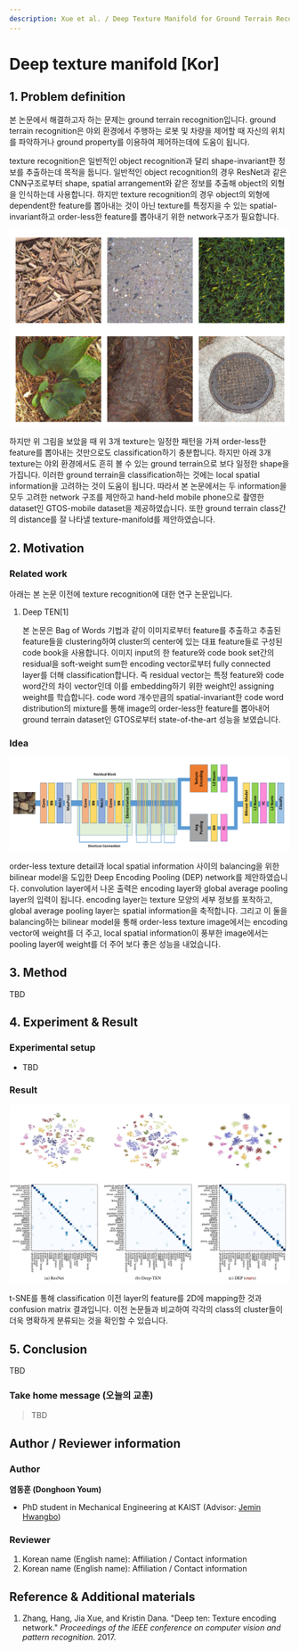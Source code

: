 ```yaml
---
description: Xue et al. / Deep Texture Manifold for Ground Terrain Recognition / Venue
---
```


# Deep texture manifold \[Kor\]

##  1. Problem definition

본 논문에서 해결하고자 하는 문제는 ground terrain recognition입니다. ground terrain recognition은 야외 환경에서 주행하는 로봇 및 차량을 제어할 때 자신의 위치를 파악하거나 ground property를 이용하여 제어하는데에 도움이 됩니다. 

texture recognition은 일반적인 object recognition과 달리 shape-invariant한 정보를 추출하는데 목적을 둡니다. 일반적인 object recognition의 경우 ResNet과 같은 CNN구조로부터 shape, spatial arrangement와 같은 정보를 추출해 object의 외형을 인식하는데 사용합니다. 하지만 texture recognition의 경우 object의 외형에 dependent한 feature를 뽑아내는 것이 아닌 texture를 특정지을 수 있는 spatial-invariant하고 order-less한 feature를 뽑아내기 위한 network구조가 필요합니다.

![compare texture fig](../../.gitbook/assets/2022spring/55/local_texture_fig.png)

하지만 위 그림을 보았을 때 위 3개 texture는 일정한 패턴을 가져 order-less한 feature를 뽑아내는 것만으로도 classification하기 충분합니다. 하지만 아래 3개 texture는 야외 환경에서도 흔히 볼 수 있는 ground terrain으로 보다 일정한 shape을 가집니다. 이러한 ground terrain을 classification하는 것에는 local spatial information을 고려하는 것이 도움이 됩니다. 따라서 본 논문에서는 두 information을 모두 고려한 network 구조를 제안하고 hand-held mobile phone으로 촬영한 dataset인 GTOS-mobile dataset을 제공하였습니다. 또한 ground terrain class간의 distance를 잘 나타낼 texture-manifold를 제안하였습니다.

## 2. Motivation

### Related work

아래는 본 논문 이전에 texture recognition에 대한 연구 논문입니다.

1. Deep TEN[1]

   본 논문은 Bag of Words 기법과 같이 이미지로부터 feature를 추출하고 추출된 feature들을 clustering하여 cluster의 center에 있는 대표 feature들로 구성된 code book을 사용합니다. 이미지 input의 한 feature와 code book set간의 residual을 soft-weight sum한 encoding vector로부터 fully connected layer를 더해 classification합니다. 즉 residual vector는 특정 feature와 code word간의 차이 vector인데 이를 embedding하기 위한 weight인 assigning weight를 학습합니다. code word 개수만큼의 spatial-invariant한 code word distribution의 mixture를 통해 image의 order-less한 feature를 뽑아내어 ground terrain dataset인 GTOS로부터 state-of-the-art 성능을 보였습니다.

### Idea

![network figure](../../.gitbook/assets/2022spring/55/net_fig.png)

order-less texture detail과 local spatial information 사이의 balancing을 위한 bilinear model을 도입한 Deep Encoding Pooling (DEP) network를 제안하였습니다. convolution layer에서 나온 출력은 encoding layer와 global average pooling layer의 입력이 됩니다. encoding layer는 texture 모양의 세부 정보를 포착하고, global average pooling layer는 spatial information을 축적합니다. 그리고 이 둘을 balancing하는 bilinear model을 통해 order-less texture image에서는 encoding vector에 weight를 더 주고, local spatial information이 풍부한 image에서는 pooling layer에 weight를 더 주어 보다 좋은 성능을 내었습니다.

## 3. Method

TBD

## 4. Experiment & Result

### Experimental setup

* TBD

### Result

![result figure](../../.gitbook/assets/2022spring/55/result_fig.png)

t-SNE를 통해 classification 이전 layer의 feature를 2D에 mapping한 것과 confusion matrix 결과입니다. 이전 논문들과 비교하여 각각의 class의 cluster들이 더욱 명확하게 분류되는 것을 확인할 수 있습니다.

## 5. Conclusion

TBD

### Take home message \(오늘의 교훈\)

> TBD

## Author / Reviewer information

### Author

**염동훈 \(Donghoon Youm\)** 

* PhD student in Mechanical Engineering at KAIST (Advisor: [Jemin Hwangbo](https://www.railab.kaist.ac.kr/members))

### Reviewer

1. Korean name \(English name\): Affiliation / Contact information
2. Korean name \(English name\): Affiliation / Contact information

## Reference & Additional materials

1. Zhang, Hang, Jia Xue, and Kristin Dana. "Deep ten: Texture encoding network." *Proceedings of the IEEE conference on computer vision and pattern recognition*. 2017.
